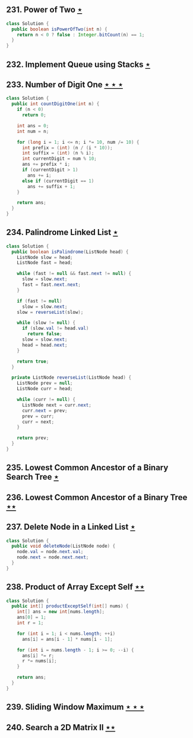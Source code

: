 ## 231. Power of Two [$\star$](https://leetcode.com/problems/power-of-two)

```java
class Solution {
  public boolean isPowerOfTwo(int n) {
    return n < 0 ? false : Integer.bitCount(n) == 1;
  }
}
```

## 232. Implement Queue using Stacks [$\star$](https://leetcode.com/problems/implement-queue-using-stacks)

## 233. Number of Digit One [$\star\star\star$](https://leetcode.com/problems/number-of-digit-one)

```java
class Solution {
  public int countDigitOne(int n) {
    if (n < 0)
      return 0;

    int ans = 0;
    int num = n;

    for (long i = 1; i <= n; i *= 10, num /= 10) {
      int prefix = (int) (n / (i * 10));
      int suffix = (int) (n % i);
      int currentDigit = num % 10;
      ans += prefix * i;
      if (currentDigit > 1)
        ans += i;
      else if (currentDigit == 1)
        ans += suffix + 1;
    }

    return ans;
  }
}
```

## 234. Palindrome Linked List [$\star$](https://leetcode.com/problems/palindrome-linked-list)

```java
class Solution {
  public boolean isPalindrome(ListNode head) {
    ListNode slow = head;
    ListNode fast = head;

    while (fast != null && fast.next != null) {
      slow = slow.next;
      fast = fast.next.next;
    }

    if (fast != null)
      slow = slow.next;
    slow = reverseList(slow);

    while (slow != null) {
      if (slow.val != head.val)
        return false;
      slow = slow.next;
      head = head.next;
    }

    return true;
  }

  private ListNode reverseList(ListNode head) {
    ListNode prev = null;
    ListNode curr = head;

    while (curr != null) {
      ListNode next = curr.next;
      curr.next = prev;
      prev = curr;
      curr = next;
    }

    return prev;
  }
}
```

## 235. Lowest Common Ancestor of a Binary Search Tree [$\star$](https://leetcode.com/problems/lowest-common-ancestor-of-a-binary-search-tree)

## 236. Lowest Common Ancestor of a Binary Tree [$\star\star$](https://leetcode.com/problems/lowest-common-ancestor-of-a-binary-tree)

## 237. Delete Node in a Linked List [$\star$](https://leetcode.com/problems/delete-node-in-a-linked-list)

```java
class Solution {
  public void deleteNode(ListNode node) {
    node.val = node.next.val;
    node.next = node.next.next;
  }
}
```

## 238. Product of Array Except Self [$\star\star$](https://leetcode.com/problems/product-of-array-except-self)

```java
class Solution {
  public int[] productExceptSelf(int[] nums) {
    int[] ans = new int[nums.length];
    ans[0] = 1;
    int r = 1;

    for (int i = 1; i < nums.length; ++i)
      ans[i] = ans[i - 1] * nums[i - 1];

    for (int i = nums.length - 1; i >= 0; --i) {
      ans[i] *= r;
      r *= nums[i];
    }

    return ans;
  }
}
```

## 239. Sliding Window Maximum [$\star\star\star$](https://leetcode.com/problems/sliding-window-maximum)

## 240. Search a 2D Matrix II [$\star\star$](https://leetcode.com/problems/search-a-2d-matrix-ii)
